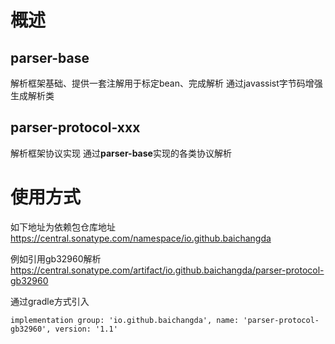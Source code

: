 # 概述
## parser-base
解析框架基础、提供一套注解用于标定bean、完成解析
通过javassist字节码增强生成解析类

## parser-protocol-xxx
解析框架协议实现
通过**parser-base**实现的各类协议解析

# 使用方式
如下地址为依赖包仓库地址
https://central.sonatype.com/namespace/io.github.baichangda

例如引用gb32960解析
https://central.sonatype.com/artifact/io.github.baichangda/parser-protocol-gb32960

通过gradle方式引入

`
implementation group: 'io.github.baichangda', name: 'parser-protocol-gb32960', version: '1.1'
`

